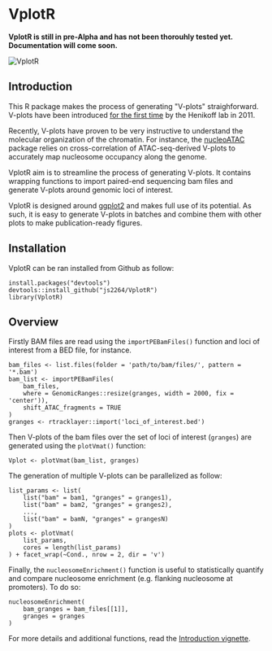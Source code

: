# VplotR

**VplotR is still in pre-Alpha and has not been thorouhly tested yet.  
Documentation will come soon.**

![VplotR](https://raw.githubusercontent.com/js2264/VplotR/master/examples/pdf/Vplot.png)

## Introduction

This R package makes the process of generating "V-plots" straighforward. 
V-plots have been introduced 
[for the first time](https://www.ncbi.nlm.nih.gov/pmc/articles/PMC3215028/) 
by the Henikoff lab in 2011.  

Recently, V-plots have proven to be very instructive to understand the molecular 
organization of the chromatin. For instance, the 
[nucleoATAC]((https://genome.cshlp.org/content/early/2015/08/27/gr.192294.115)) 
package relies on cross-correlation of ATAC-seq-derived V-plots to accurately map 
nucleosome occupancy along the genome.

VplotR aim is to streamline the process of generating V-plots. 
It contains wrapping functions to import paired-end sequencing bam files and 
generate V-plots around genomic loci of interest.

VplotR is designed around [ggplot2](https://ggplot2.tidyverse.org/) 
and makes full use of its potential. As such, it is easy to generate V-plots 
in batches and combine them with other plots to make publication-ready figures.

## Installation

VplotR can be ran installed from Github as follow:

```{r}
install.packages("devtools")
devtools::install_github("js2264/VplotR")
library(VplotR)
```

## Overview

Firstly BAM files are read using the `importPEBamFiles()` function and loci of
interest from a BED file, for instance.

```{r}
bam_files <- list.files(folder = 'path/to/bam/files/', pattern = '*.bam')
bam_list <- importPEBamFiles(
    bam_files, 
    where = GenomicRanges::resize(granges, width = 2000, fix = 'center')), 
    shift_ATAC_fragments = TRUE
)
granges <- rtracklayer::import('loci_of_interest.bed')
```

Then V-plots of the bam files over the set of loci of interest (`granges`) 
are generated using the `plotVmat()` function:

```{r}
Vplot <- plotVmat(bam_list, granges)
```

The generation of multiple V-plots can be parallelized as follow:

```{r}
list_params <- list(
    list("bam" = bam1, "granges" = granges1), 
    list("bam" = bam2, "granges" = granges2), 
    ..., 
    list("bam" = bamN, "granges" = grangesN)
)
plots <- plotVmat(
    list_params, 
    cores = length(list_params)
) + facet_wrap(~Cond., nrow = 2, dir = 'v')
```

Finally, the `nucleosomeEnrichment()` function is useful to statistically quantify 
and compare nucleosome enrichment (e.g. flanking nucleosome at promoters). To do so:

```{r}
nucleosomeEnrichment(
    bam_granges = bam_files[[1]], 
    granges = granges
)
```

For more details and additional functions, read the 
[Introduction vignette](vignettes/Introduction.md).

